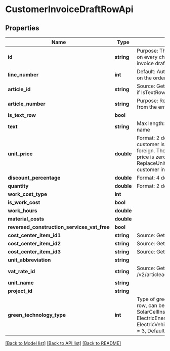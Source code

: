 # CustomerInvoiceDraftRowApi

## Properties
Name | Type | Description | Notes
------------ | ------------- | ------------- | -------------
**id** | **string** | Purpose: This property will be updated on every change on the customer invoice draft | [optional] 
**line_number** | **int** | Default: Automatic calculation based on the order of the row in the JSON. | [optional] 
**article_id** | **string** | Source: Get from /v2/articles. Required if IsTextRow is false | [optional] 
**article_number** | **string** | Purpose: Returns the article number from the entered ArticleId | [optional] 
**is_text_row** | **bool** |  | 
**text** | **string** | Max length: 2000. Sets the article name | [optional] 
**unit_price** | **double** | Format: 2 decimals allowed if the customer is domestic or 4 decimals if foreign.  The default behavior when unit price is zero is specified by setting ReplaceUnitPriceWhenZero on the customer invoice draft. | [optional] 
**discount_percentage** | **double** | Format: 4 decimals allowed | [optional] 
**quantity** | **double** | Format: 2 decimals | [optional] 
**work_cost_type** | **int** |  | [optional] 
**is_work_cost** | **bool** |  | [optional] 
**work_hours** | **double** |  | [optional] 
**material_costs** | **double** |  | [optional] 
**reversed_construction_services_vat_free** | **bool** |  | 
**cost_center_item_id1** | **string** | Source: Get from /v2/costcenteritems | [optional] 
**cost_center_item_id2** | **string** | Source: Get from /v2/costcenteritems | [optional] 
**cost_center_item_id3** | **string** | Source: Get from /v2/costcenteritems | [optional] 
**unit_abbreviation** | **string** |  | [optional] 
**vat_rate_id** | **string** | Source: Get from /v2/articleaccountcodings | [optional] 
**unit_name** | **string** |  | [optional] 
**project_id** | **string** |  | [optional] 
**green_technology_type** | **int** | Type of green technology on the quote row, can be :   None &#x3D; 0,  SolarCellInstallation &#x3D; 1,  ElectricEnergyStorageInstallation &#x3D; 2,  ElectricVehicleChargingPointInstallation &#x3D; 3,  Default value is 0. | [optional] 

[[Back to Model list]](../README.md#documentation-for-models) [[Back to API list]](../README.md#documentation-for-api-endpoints) [[Back to README]](../README.md)


